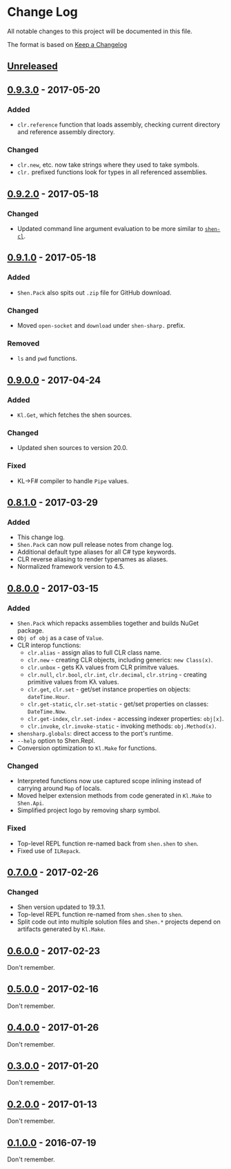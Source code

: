 # Change Log

All notable changes to this project will be documented in this file.

The format is based on [Keep a Changelog](http://keepachangelog.com/)

## [Unreleased]

## [0.9.3.0] - 2017-05-20

### Added
- `clr.reference` function that loads assembly, checking current directory and reference assembly directory.

### Changed
- `clr.new`, etc. now take strings where they used to take symbols.
- `clr.` prefixed functions look for types in all referenced assemblies.

## [0.9.2.0] - 2017-05-18

### Changed
- Updated command line argument evaluation to be more similar to [`shen-cl`](https://github.com/Shen-Language/shen-cl).

## [0.9.1.0] - 2017-05-18

### Added
- `Shen.Pack` also spits out `.zip` file for GitHub download.

### Changed
- Moved `open-socket` and `download` under `shen-sharp.` prefix.

### Removed
- `ls` and `pwd` functions.

## [0.9.0.0] - 2017-04-24

### Added
- `Kl.Get`, which fetches the shen sources.

### Changed
- Updated shen sources to version 20.0.

### Fixed
- KL->F# compiler to handle `Pipe` values.

## [0.8.1.0] - 2017-03-29

### Added
- This change log.
- `Shen.Pack` can now pull release notes from change log.
- Additional default type aliases for all C# type keywords.
- CLR reverse aliasing to render typenames as aliases.
- Normalized framework version to 4.5.

## [0.8.0.0] - 2017-03-15

### Added
- `Shen.Pack` which repacks assemblies together and builds NuGet package.
- `Obj of obj` as a case of `Value`.
- CLR interop functions:
  - `clr.alias` - assign alias to full CLR class name.
  - `clr.new` - creating CLR objects, including generics: `new Class(x)`.
  - `clr.unbox` - gets Kλ values from CLR primitve values.
  - `clr.null`, `clr.bool`, `clr.int`, `clr.decimal`, `clr.string` - creating primitive values from Kλ values.
  - `clr.get`, `clr.set` - get/set instance properties on objects: `dateTime.Hour`.
  - `clr.get-static`, `clr.set-static` - get/set properties on classes: `DateTime.Now`.
  - `clr.get-index`, `clr.set-index` - accessing indexer properties: `obj[x]`.
  - `clr.invoke`, `clr.invoke-static` - invoking methods: `obj.Method(x)`.
- `shensharp.globals`: direct access to the port's runtime.
- `--help` option to Shen.Repl.
- Conversion optimization to `Kl.Make` for functions.

### Changed
- Interpreted functions now use captured scope inlining instead of carrying around `Map` of locals.
- Moved helper extension methods from code generated in `Kl.Make` to `Shen.Api`.
- Simplified project logo by removing sharp symbol.

### Fixed
- Top-level REPL function re-named back from `shen.shen` to `shen`.
- Fixed use of `ILRepack`.

## [0.7.0.0] - 2017-02-26

### Changed
- Shen version updated to 19.3.1.
- Top-level REPL function re-named from `shen.shen` to `shen`.
- Split code out into multiple solution files and `Shen.*` projects depend on artifacts generated by `Kl.Make`.

## [0.6.0.0] - 2017-02-23

Don't remember.

## [0.5.0.0] - 2017-02-16

Don't remember.

## [0.4.0.0] - 2017-01-26

Don't remember.

## [0.3.0.0] - 2017-01-20

Don't remember.

## [0.2.0.0] - 2017-01-13

Don't remember.

## [0.1.0.0] - 2016-07-19

Don't remember.

[Unreleased]: https://github.com/rkoeninger/ShenSharp/compare/v0.9.3.0...HEAD
[0.9.3.0]: https://github.com/rkoeninger/ShenSharp/compare/v0.9.2.0...v0.9.3.0
[0.9.2.0]: https://github.com/rkoeninger/ShenSharp/compare/v0.9.1.0...v0.9.2.0
[0.9.1.0]: https://github.com/rkoeninger/ShenSharp/compare/v0.9.0.0...v0.9.1.0
[0.9.0.0]: https://github.com/rkoeninger/ShenSharp/compare/v0.8.1.0...v0.9.0.0
[0.8.1.0]: https://github.com/rkoeninger/ShenSharp/compare/v0.8.0.0...v0.8.1.0
[0.8.0.0]: https://github.com/rkoeninger/ShenSharp/compare/v0.7.0.0...v0.8.0.0
[0.7.0.0]: https://github.com/rkoeninger/ShenSharp/compare/v0.6.0.0...v0.7.0.0
[0.5.0.0]: https://github.com/rkoeninger/ShenSharp/compare/v0.4.0.0...v0.5.0.0
[0.4.0.0]: https://github.com/rkoeninger/ShenSharp/compare/v0.3.0.0...v0.4.0.0
[0.6.0.0]: https://github.com/rkoeninger/ShenSharp/compare/v0.5.0.0...v0.6.0.0
[0.3.0.0]: https://github.com/rkoeninger/ShenSharp/compare/v0.2.0.0...v0.3.0.0
[0.2.0.0]: https://github.com/rkoeninger/ShenSharp/compare/v0.1.0.0...v0.2.0.0
[0.1.0.0]: https://github.com/rkoeninger/ShenSharp/compare/cf371a7bd5829d6c1a39ac1b07782518e60e6d40...v0.1.0.0
